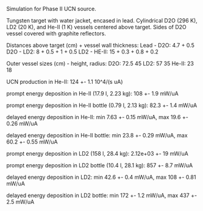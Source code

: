 Simulation for Phase II UCN source.

Tungsten target with water jacket, encased in lead.
Cylindrical D2O (296 K), LD2 (20 K), and He-II (1 K) vessels centered above target.
Sides of D2O vessel covered with graphite reflectors.

Distances above target (cm) + vessel wall thickness:
Lead - D2O: 4.7 + 0.5
D2O - LD2: 8 + 0.5 + 1 + 0.5
LD2 - HE-II: 15 + 0.3 + 0.8 + 0.2

Outer vessel sizes (cm) - height, radius:
D2O: 72.5 45
LD2: 57 35
He-II: 23 18

UCN production in He-II:
124 +- 1.1 10^4/(s uA)

prompt energy deposition in He-II (17.9 l, 2.23 kg):
108 +- 1.9 mW/uA

prompt energy deposition in He-II bottle (0.79 l, 2.13 kg):
82.3 +- 1.4 mW/uA

delayed energy deposition in He-II:
min 7.63 +- 0.15 mW/uA, max 19.6 +- 0.26 mW/uA

delayed energy deposition in He-II bottle:
min 23.8 +- 0.29 mW/uA, max 60.2 +- 0.55 mW/uA

prompt energy deposition in LD2 (158 l, 28.4 kg):
2.12e+03 +- 19 mW/uA

prompt energy deposition in LD2 bottle (10.4 l, 28.1 kg):
857 +- 8.7 mW/uA

delayed energy deposition in LD2:
min 42.6 +- 0.4 mW/uA, max 108 +- 0.81 mW/uA

delayed energy deposition in LD2 bottle:
min 172 +- 1.2 mW/uA, max 437 +- 2.5 mW/uA

